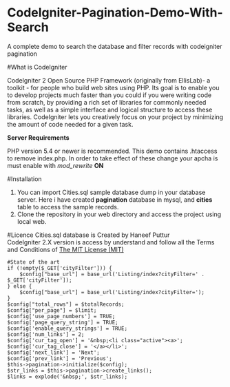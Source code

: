# CodeIgniter-Pagination-Demo-With-Search
A complete demo to search the database and filter records with codeigniter pagination

#What is CodeIgniter

 CodeIgniter 2 Open Source PHP Framework (originally from EllisLab)- a toolkit - for people who build web sites using PHP. Its goal is to enable you to develop projects much faster than you could if you were writing code from scratch, by providing a rich set of libraries for commonly needed tasks, as well as a simple interface and logical structure to access these libraries. CodeIgniter lets you creatively focus on your project by minimizing the amount of code needed for a given task.

<b>Server Requirements</b>

PHP version 5.4 or newer is recommended.
This demo contains .htaccess to remove index.php. In order to take effect of these change your apcha is must enable with <i>mod_rewrite</i> <b>ON</b>

#Installation
<ol>
<li>You can import Cities.sql sample database dump in your database server. Here i have created <b>pagination</b> database in mysql, and 
<b>cities</b> table to access the sample records.</li>
<li>Clone the repository in your web directory and access the project using local web. </li>
</ol>

#Licence
Cities.sql database is Created by Haneef Puttur<br>
CodeIgniter 2.X version is access by understand and follow all the Terms and Conditions of 
<a href="https://github.com/bcit-ci/CodeIgniter/blob/develop/user_guide_src/source/license.rst" target="_blank">The MIT License (MIT) </a>

    #State of the art
    if (!empty($_GET['cityFilter'])) {
        $config["base_url"] = base_url('Listing/index?cityFilter=' . $_GET['cityFilter']);
    } else {
        $config["base_url"] = base_url('Listing/index?cityFilter=');
    }
    $config["total_rows"] = $totalRecords;
    $config["per_page"] = $limit;
    $config['use_page_numbers'] = TRUE;
    $config['page_query_string'] = TRUE;
    $config['enable_query_strings'] = TRUE;
    $config['num_links'] = 2;
    $config['cur_tag_open'] = '&nbsp;<li class="active"><a>';
    $config['cur_tag_close'] = '</a></li>';
    $config['next_link'] = 'Next';
    $config['prev_link'] = 'Previous';
    $this->pagination->initialize($config);
    $str_links = $this->pagination->create_links();
    $links = explode('&nbsp;', $str_links);
